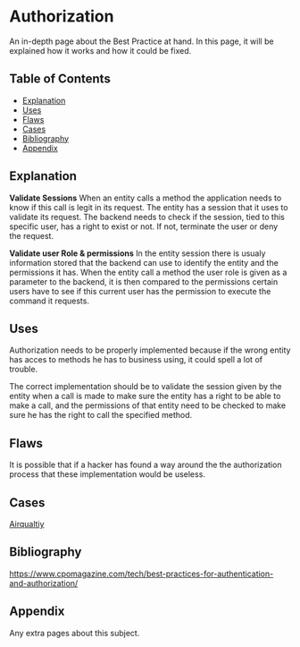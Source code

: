 # Authorization

An in-depth page about the Best Practice at hand. In this page, it will be explained how it works and how it could be fixed. 

## Table of Contents
- [Explanation](#explanation)
- [Uses](#uses)
- [Flaws](#flaws)
- [Cases](#cases)
- [Bibliography](#bibliography)
- [Appendix](#appendix)
## Explanation 
**Validate Sessions**
When an entity calls a method the application needs to know if this call is legit in its request. The entity has a session that it uses to validate its request. The backend needs to check if the session, tied to this specific user, has a right to exist or not. If not, terminate the user or deny the request.

**Validate user Role & permissions**
In the entity session there is usualy information stored that the backend can use to identify the entity and the permissions it has. When the entity call a method the user role is given as a parameter to the backend, it is then compared to the permissions certain users have to see if this current user has the permission to execute the command it requests.

## Uses
Authorization needs to be properly implemented because if the wrong entity has acces to methods he has to business using, it could spell a lot of trouble.

The correct implementation should be to validate the session given by the entity when a call is made to make sure the entity has a right to be able to make a call, and the permissions of that entity need to be checked to make sure he has the right to call the specified method.

## Flaws
It is possible that if a hacker has found a way around the the authorization process that these implementation would be useless. <br />

## Cases
[Airqualtiy](cases/airquality#Vulnerabilities)

## Bibliography
https://www.cpomagazine.com/tech/best-practices-for-authentication-and-authorization/

## Appendix
Any extra pages about this subject.
